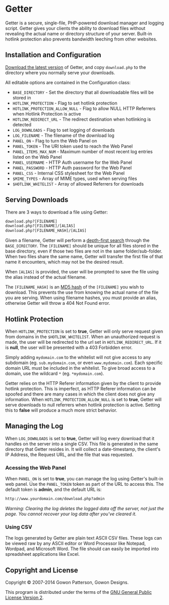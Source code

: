 # Getter

Getter is a secure, single-file, PHP-powered download manager and logging script. Getter gives your clients the ability to download files without revealing the actual name or directory structure of your server. Built-in hotlink protection also prevents bandwidth leeching from other websites.

## Installation and Configuration

[Download the latest version][a1] of Getter, and copy `download.php` to the directory where you normally serve your downloads.

All editable options are contained in the Configuration class:

 - `BASE_DIRECTORY` - Set the directory that all downloadable files will be stored in
 - `HOTLINK_PROTECTION` - Flag to set hotlink protection
 - `HOTLINK_PROTECTION_ALLOW_NULL` - Flag to allow NULL HTTP Referrers when Hotlink Protection is active
 - `HOTLINK_REDIRECT_URL` - The redirect destination when hotlinking is detected
 - `LOG_DOWNLOADS` - Flag to set logging of downloads
 - `LOG_FILENAME` - The filename of the download log
 - `PANEL_ON` - Flag to turn the Web Panel on
 - `PANEL_TOKEN` - The URI token used to reach the Web Panel
 - `PANEL_ITEMS_MAX_NUM` - Maximum number of most recent log entries listed on the Web Panel
 - `PANEL_USERNAME` - HTTP Auth username for the Web Panel
 - `PANEL_PASSWORD` - HTTP Auth password for the Web Panel
 - `PANEL_CSS` - Internal CSS stylesheet for the Web Panel
 - `$MIME_TYPES` - Array of MIME types, used when serving files
 - `$HOTLINK_WHITELIST` - Array of allowed Referrers for downloads

## Serving Downloads
There are 3 ways to download a file using Getter:

```html
download.php?[FILENAME]
download.php?[FILENAME]/[ALIAS]
download.php?[FILENAME_HASH]/[ALIAS]
```

Given a filename, Getter will perform a [depth-first search][b1] through the `BASE_DIRECTORY`. The `[FILENAME]` should be unique for all files stored in the base directory, even if those two files are not in the same folder/sub-folder. When two files share the same name, Getter will transfer the first file of that name it encounters, which may not be the desired result.

When `[ALIAS]` is provided, the user will be prompted to save the file using the alias instead of the actual filename.

The `[FILENAME_HASH]` is an [MD5 hash][b2] of the `[FILENAME]` you wish to download. This prevents the use from knowing the actual name of the file you are serving. When using filename hashes, you must provide an alias, otherwise Getter will throw a 404 Not Found error.

## Hotlink Protection
When `HOTLINK_PROTECTION` is set to __true__, Getter will only serve request given from domains in the `$HOTLINK_WHITELIST`. When an unauthorized request is made, the user will be redirected to the url set in `HOTLINK_REDIRECT_URL`. If it is __null__, the user will be presented with a 403 Forbidden error.

Simply adding `mydomain.com` to the whitelist will not give access to any subdomain (eg. `sub.mydomain.com`, or even  `www.mydomain.com`). Each specific domain URL must be included in the whitelist. To give broad access to a domain, use the wildcard `*` (eg. `*mydomain.com`).

Getter relies on the HTTP Referer information given by the client to provide hotlink protection. This is imperfect, as HTTP Referer information can be spoofed and there are many cases in which the client does not give any information. When `HOTLINK_PROTECTION_ALLOW_NULL` is set to __true__, Getter will serve downloads to null referrers when hotlink protection is active. Setting this to __false__ will produce a much more strict behavior.

## Managing the Log
When `LOG_DOWNLOADS` is set to __true__, Getter will log every download that it handles on the server into a single CSV. This file is generated in the same directory that Getter resides in. It will collect a date-timestamp, the client's IP Address, the Request URL, and the file that was requested.

### Acessing the Web Panel
When `PANEL_ON` is set to __true__, you can manage the log using Getter's built-in web panel. Use the `PANEL_TOKEN` token as part of the URL to access this. The default token is __admin__, and the default URL is:

```html
http://www.yourdomain.com/download.php?admin
```

_Warning: Clearing the log deletes the logged data off the server, not just the page. You cannot recover your log data after you've cleared it._

### Using CSV
The logs generated by Getter are plain text ASCII CSV files. These logs can be viewed raw by any ASCII editor or Word Processor like Notepad, Wordpad, and Microsoft Word. The file should can easily be imported into spreadsheet applications like Excel.

## Copyright and License

Copyright &copy; 2007-2014 Gowon Patterson, Gowon Designs.

This program is distributed under the terms of the [GNU General Public License Version 2][license].

[a1]: https://github.com/gowondesigns/getter/zipball/master
[b1]: http://en.wikipedia.org/wiki/Depth-first_search
[b2]: http://en.wikipedia.org/wiki/MD5
[license]: http://www.gnu.org/licenses/gpl-2.0.html
